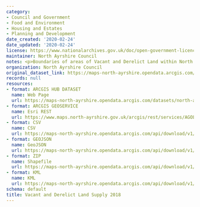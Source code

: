 ```yaml
---
category:
- Council and Government
- Food and Environment
- Housing and Estates
- Planning and Development
date_created: '2020-02-24'
date_updated: '2020-02-24'
license: https://www.nationalarchives.gov.uk/doc/open-government-licence/version/3/
maintainer: North Ayrshire Council
notes: <p>Boundaries of areas of Vacant and Derelict Land within North Ayrshire.</p>
organization: North Ayrshire Council
original_dataset_link: https://maps-north-ayrshire.opendata.arcgis.com/datasets/north-ayrshire::vacant-and-derelict-land-supply-2018
records: null
resources:
- format: ARCGIS HUB DATASET
  name: Web Page
  url: https://maps-north-ayrshire.opendata.arcgis.com/datasets/north-ayrshire::vacant-and-derelict-land-supply-2018
- format: ARCGIS GEOSERVICE
  name: Esri REST
  url: https://www.maps.north-ayrshire.gov.uk/arcgis/rest/services/AGOL/Open_Data_Portal2/FeatureServer/59
- format: CSV
  name: CSV
  url: https://maps-north-ayrshire.opendata.arcgis.com/api/download/v1/items/dfd31b6fc3f14606974a17d31f950501/csv?layers=59
- format: GEOJSON
  name: GeoJSON
  url: https://maps-north-ayrshire.opendata.arcgis.com/api/download/v1/items/dfd31b6fc3f14606974a17d31f950501/geojson?layers=59
- format: ZIP
  name: Shapefile
  url: https://maps-north-ayrshire.opendata.arcgis.com/api/download/v1/items/dfd31b6fc3f14606974a17d31f950501/shapefile?layers=59
- format: KML
  name: KML
  url: https://maps-north-ayrshire.opendata.arcgis.com/api/download/v1/items/dfd31b6fc3f14606974a17d31f950501/kml?layers=59
schema: default
title: Vacant and Derelict Land Supply 2018
---
```

